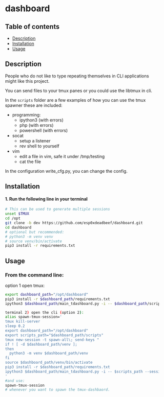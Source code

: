 # dashboard

## Table of contents
- [Description](#description)
- [Installation](#installation)
- [Usage](#usage)

## Description

People who do not like to type repeating themselves in CLI applications might like this project.

You can send files to your tmux panes or you could use the libtmux in cli. 

In the `scripts` folder are a few examples of how you can use the tmux spawner these are included:
  
 - programming: 
   - ipython3 (with errors)
   - php (with errors)
   - powershell (with errors)
 - socat
   - setup a listener
   - rev shell to yourself
 - vim
   - edit a file in vim, safe it under /tmp/testing
   - cat the file

In the configuration write_cfg.py, you can change the config.

## Installation
#### 1. Run the following line in your terminal
```bash 
# This can be used to generate multiple sessions
unset $TMUX
cd /opt
git clone -b dev https://github.com/esp0xdeadbeef/dashboard.git
cd dashboard
# optional but recommended:
# python3 -m venv venv
# source venv/bin/activate
pip3 install -r requirements.txt
```

## Usage
### From the command line:

option 1 open tmux:
```bash
export dashboard_path="/opt/dashboard"
pip3 install -r $dashboard_path/requirements.txt
ipython3 $dashboard_path/main_tdashboard.py -i -- $dashboard_path/scripts_hack_the_box/ --session-file $dashboard_path/scripts_hack_the_box/1_session.py"
```

```bash
terminal 2) open the cli (option 2):
alias spawn-tmux-session='
tmux kill-server
sleep 0.2
export dashboard_path="/opt/dashboard"
export scripts_path="$dashboard_path/scripts"
tmux new-session -t spawn-all\; send-keys "
if ! [ -d $dashboard_path/venv ]; 
then 
  python3 -m venv $dashboard_path/venv
fi
source $dashboard_path/venv/bin/activate
pip3 install -r $dashboard_path/requirements.txt
ipython3 $dashboard_path/main_tdashboard.py -i -- $scripts_path --session-file $dashboard_path/scripts_hack_the_box/1_session.py" C-m
'
#and use:
spawn-tmux-session
# whenever you want to spawn the tmux-dashbaord.
```
